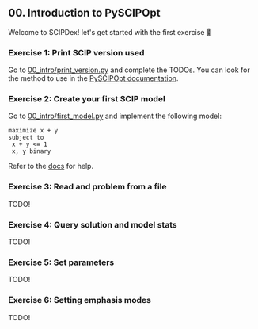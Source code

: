 ## 00. Introduction to PySCIPOpt

Welcome to SCIPDex! let's get started with the first exercise 🚀

### Exercise 1: Print SCIP version used
Go to [00_intro/print_version.py](print_version.py) and complete the TODOs.
You can look for the method to use in the [PySCIPOpt documentation](https://pyscipopt.readthedocs.io).


### Exercise 2: Create your first SCIP model
Go to [00_intro/first_model.py](first_model.py) and implement the following model:
```
maximize x + y
subject to
 x + y <= 1
 x, y binary
```

Refer to the [docs](https://pyscipopt.readthedocs.io/en/latest/tutorials/model.html#create-a-model-variables-and-constraints) for help.


### Exercise 3: Read and problem from a file
TODO! 

### Exercise 4: Query solution and model stats
TODO!

### Exercise 5: Set parameters
TODO! 

### Exercise 6: Setting emphasis modes
TODO!
